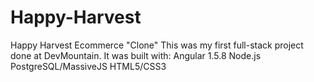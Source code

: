 # Happy-Harvest
Happy Harvest Ecommerce "Clone"
This was my first full-stack project done at DevMountain. It was built with:
Angular 1.5.8
Node.js
PostgreSQL/MassiveJS
HTML5/CSS3
